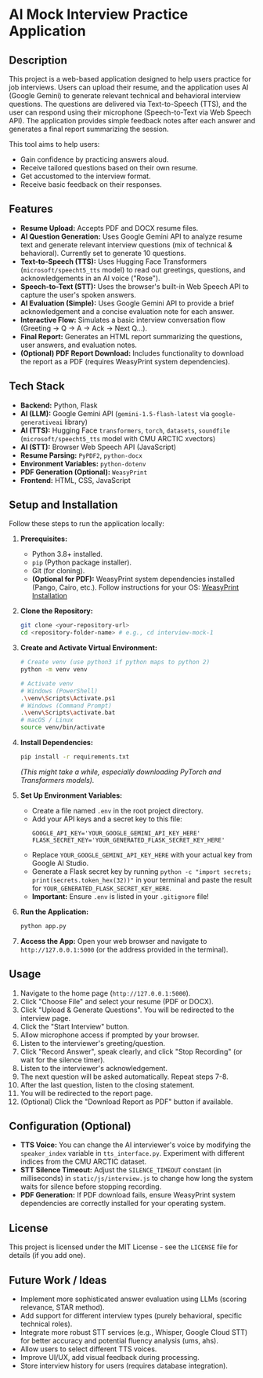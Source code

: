 # AI Mock Interview Practice Application

## Description

This project is a web-based application designed to help users practice for job interviews. Users can upload their resume, and the application uses AI (Google Gemini) to generate relevant technical and behavioral interview questions. The questions are delivered via Text-to-Speech (TTS), and the user can respond using their microphone (Speech-to-Text via Web Speech API). The application provides simple feedback notes after each answer and generates a final report summarizing the session.

This tool aims to help users:
*   Gain confidence by practicing answers aloud.
*   Receive tailored questions based on their own resume.
*   Get accustomed to the interview format.
*   Receive basic feedback on their responses.

## Features

*   **Resume Upload:** Accepts PDF and DOCX resume files.
*   **AI Question Generation:** Uses Google Gemini API to analyze resume text and generate relevant interview questions (mix of technical & behavioral). Currently set to generate 10 questions.
*   **Text-to-Speech (TTS):** Uses Hugging Face Transformers (`microsoft/speecht5_tts` model) to read out greetings, questions, and acknowledgements in an AI voice ("Rose").
*   **Speech-to-Text (STT):** Uses the browser's built-in Web Speech API to capture the user's spoken answers.
*   **AI Evaluation (Simple):** Uses Google Gemini API to provide a brief acknowledgement and a concise evaluation note for each answer.
*   **Interactive Flow:** Simulates a basic interview conversation flow (Greeting -> Q -> A -> Ack -> Next Q...).
*   **Final Report:** Generates an HTML report summarizing the questions, user answers, and evaluation notes.
*   **(Optional) PDF Report Download:** Includes functionality to download the report as a PDF (requires WeasyPrint system dependencies).

## Tech Stack

*   **Backend:** Python, Flask
*   **AI (LLM):** Google Gemini API (`gemini-1.5-flash-latest` via `google-generativeai` library)
*   **AI (TTS):** Hugging Face `transformers`, `torch`, `datasets`, `soundfile` (`microsoft/speecht5_tts` model with CMU ARCTIC xvectors)
*   **AI (STT):** Browser Web Speech API (JavaScript)
*   **Resume Parsing:** `PyPDF2`, `python-docx`
*   **Environment Variables:** `python-dotenv`
*   **PDF Generation (Optional):** `WeasyPrint`
*   **Frontend:** HTML, CSS, JavaScript

## Setup and Installation

Follow these steps to run the application locally:

1.  **Prerequisites:**
    *   Python 3.8+ installed.
    *   `pip` (Python package installer).
    *   Git (for cloning).
    *   **(Optional for PDF):** WeasyPrint system dependencies installed (Pango, Cairo, etc.). Follow instructions for your OS: [WeasyPrint Installation](https://doc.courtbouillon.org/weasyprint/stable/first_steps.html#installation)

2.  **Clone the Repository:**
    ```bash
    git clone <your-repository-url>
    cd <repository-folder-name> # e.g., cd interview-mock-1
    ```

3.  **Create and Activate Virtual Environment:**
    ```bash
    # Create venv (use python3 if python maps to python 2)
    python -m venv venv

    # Activate venv
    # Windows (PowerShell)
    .\venv\Scripts\Activate.ps1
    # Windows (Command Prompt)
    .\venv\Scripts\activate.bat
    # macOS / Linux
    source venv/bin/activate
    ```

4.  **Install Dependencies:**
    ```bash
    pip install -r requirements.txt
    ```
    *(This might take a while, especially downloading PyTorch and Transformers models).*

5.  **Set Up Environment Variables:**
    *   Create a file named `.env` in the root project directory.
    *   Add your API keys and a secret key to this file:
        ```dotenv
        GOOGLE_API_KEY='YOUR_GOOGLE_GEMINI_API_KEY_HERE'
        FLASK_SECRET_KEY='YOUR_GENERATED_FLASK_SECRET_KEY_HERE'
        ```
    *   Replace `YOUR_GOOGLE_GEMINI_API_KEY_HERE` with your actual key from Google AI Studio.
    *   Generate a Flask secret key by running `python -c "import secrets; print(secrets.token_hex(32))"` in your terminal and paste the result for `YOUR_GENERATED_FLASK_SECRET_KEY_HERE`.
    *   **Important:** Ensure `.env` is listed in your `.gitignore` file!

6.  **Run the Application:**
    ```bash
    python app.py
    ```

7.  **Access the App:** Open your web browser and navigate to `http://127.0.0.1:5000` (or the address provided in the terminal).

## Usage

1.  Navigate to the home page (`http://127.0.0.1:5000`).
2.  Click "Choose File" and select your resume (PDF or DOCX).
3.  Click "Upload & Generate Questions". You will be redirected to the interview page.
4.  Click the "Start Interview" button.
5.  Allow microphone access if prompted by your browser.
6.  Listen to the interviewer's greeting/question.
7.  Click "Record Answer", speak clearly, and click "Stop Recording" (or wait for the silence timer).
8.  Listen to the interviewer's acknowledgement.
9.  The next question will be asked automatically. Repeat steps 7-8.
10. After the last question, listen to the closing statement.
11. You will be redirected to the report page.
12. (Optional) Click the "Download Report as PDF" button if available.

## Configuration (Optional)

*   **TTS Voice:** You can change the AI interviewer's voice by modifying the `speaker_index` variable in `tts_interface.py`. Experiment with different indices from the CMU ARCTIC dataset.
*   **STT Silence Timeout:** Adjust the `SILENCE_TIMEOUT` constant (in milliseconds) in `static/js/interview.js` to change how long the system waits for silence before stopping recording.
*   **PDF Generation:** If PDF download fails, ensure WeasyPrint system dependencies are correctly installed for your operating system.

## License

This project is licensed under the MIT License - see the `LICENSE` file for details (if you add one).

## Future Work / Ideas

*   Implement more sophisticated answer evaluation using LLMs (scoring relevance, STAR method).
*   Add support for different interview types (purely behavioral, specific technical roles).
*   Integrate more robust STT services (e.g., Whisper, Google Cloud STT) for better accuracy and potential fluency analysis (ums, ahs).
*   Allow users to select different TTS voices.
*   Improve UI/UX, add visual feedback during processing.
*   Store interview history for users (requires database integration).
